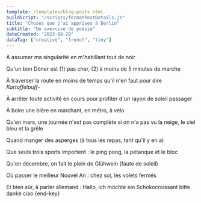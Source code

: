 ```yaml
---
template: /templates/blog-posts.html
buildScript: "/scripts/formatPostDetails.js"
title: "Choses que j'ai apprises à Berlin"
subtitle: "Un exercise de poésie"
dateCreated: "2023-08-20"
dataTag: ["creative", "french", "tiny"]
---
```


À assumer ma singularité en m'habillant tout de noir

Qu'un bon Döner est (1) pas cher, (2) à moins de 5 minutes de marche

À traverser la route en moins de temps qu'il n'en faut pour dire _Kartoffelpuff-_

À arrêter toute activité en cours pour profiter d'un rayon de soleil passager

À boire une bière en marchant, en métro, à vélo

Qu'en mars, une journée n'est pas complète si on n'a pas vu la neige, le ciel bleu et la grêle

Quand manger des asperges (à tous les repas, tant qu'il y en a)

Que seuls trois sports importent : le ping pong, la pétanque et le bloc

Qu'en décembre, on fait le plein de Glühwein (faute de soleil)

Où passer le meilleur Nouvel An : chez soi, les volets fermés

Et bien sûr, à parler allemand : Hallo, ich möchte ein Schokocroissant bitte danke ciao {end-key}
